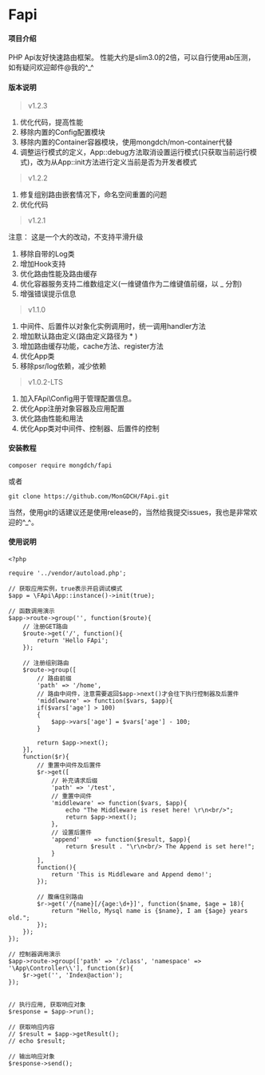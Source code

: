 # Fapi

#### 项目介绍
PHP Api友好快速路由框架。
性能大约是slim3.0的2倍，可以自行使用ab压测，如有疑问欢迎邮件@我的^_^

#### 版本说明

> v1.2.3

1. 优化代码，提高性能
2. 移除内置的Config配置模块
3. 移除内置的Container容器模块，使用mongdch/mon-container代替
4. 调整运行模式的定义，App::debug方法取消设置运行模式(只获取当前运行模式)，改为从App::init方法进行定义当前是否为开发者模式

> v1.2.2

1. 修复组别路由嵌套情况下，命名空间重置的问题
2. 优化代码

> v1.2.1

注意： 这是一个大的改动，不支持平滑升级

1. 移除自带的Log类
2. 增加Hook支持
3. 优化路由性能及路由缓存
4. 优化容器服务支持二维数组定义(一维键值作为二维键值前缀，以 _ 分割)
5. 增强错误提示信息
 
> v1.1.0

 1. 中间件、后置件以对象化实例调用时，统一调用handler方法
 2. 增加默认路由定义(路由定义路径为 * )
 3. 增加路由缓存功能，cache方法、register方法
 4. 优化App类
 5. 移除psr/log依赖，减少依赖

> v1.0.2-LTS

 1. 加入FApi\Config用于管理配置信息。
 2. 优化App注册对象容器及应用配置
 3. 优化路由性能和用法
 4. 优化App类对中间件、控制器、后置件的控制

#### 安装教程
```
composer require mongdch/fapi
```
或者
```
git clone https://github.com/MonGDCH/FApi.git
```
当然，使用git的话建议还是使用release的，当然给我提交issues，我也是非常欢迎的^_^。

#### 使用说明
```
<?php

require '../vendor/autoload.php';

// 获取应用实例，true表示开启调试模式
$app = \FApi\App::instance()->init(true);

// 函数调用演示
$app->route->group('', function($route){
	// 注册GET路由
	$route->get('/', function(){
		return 'Hello FApi';
	});

	// 注册组别路由
	$route->group([
		// 路由前缀
		'path' => '/home', 
		// 路由中间件，注意需要返回$app->next()才会往下执行控制器及后置件
		'middleware' => function($vars, $app){
		if($vars['age'] > 100)
		{
			$app->vars['age'] = $vars['age'] - 100;
		}

		return $app->next();
	}], 
	function($r){
		// 重置中间件及后置件
		$r->get([
			// 补充请求后缀
			'path' => '/test',
			// 重置中间件
			'middleware' => function($vars, $app){
				echo "The Middleware is reset here! \r\n<br/>";
				return $app->next();
			},
			// 设置后置件
			'append'	=> function($result, $app){
				return $result . "\r\n<br/> The Append is set here!";
			}
		], 
		function(){
			return 'This is Middleware and Append demo!';
		});

		// 腹痛住别路由
		$r->get('/{name}[/{age:\d+}]', function($name, $age = 18){
			return "Hello, Mysql name is {$name}, I am {$age} years old.";
		});
	});
});

// 控制器调用演示
$app->route->group(['path' => '/class', 'namespace' => '\App\Controller\\'], function($r){
	$r->get('', 'Index@action');
});


// 执行应用, 获取响应对象
$response = $app->run();

// 获取响应内容
// $result = $app->getResult();
// echo $result;

// 输出响应对象
$response->send();


```